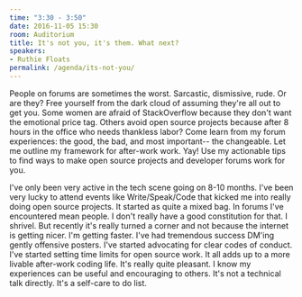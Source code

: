 ```yaml
---
time: "3:30 - 3:50"
date: 2016-11-05 15:30
room: Auditorium
title: It's not you, it's them. What next?
speakers:
- Ruthie Floats
permalink: /agenda/its-not-you/
---
```


People on forums are sometimes the worst. Sarcastic, dismissive, rude. Or are they? Free yourself from the dark cloud of assuming they're all out to get you. Some women are afraid of StackOverflow because they don't want the emotional price tag. Others avoid open source projects because after 8 hours in the office who needs thankless labor? Come learn from my forum experiences: the good, the bad, and most important-- the changeable. Let me outline my framework for after-work work. Yay! Use my actionable tips to find ways to make open source projects and developer forums work for you.

I've only been very active in the tech scene going on 8-10 months. I've been very lucky to attend events like Write/Speak/Code that kicked me into really doing open source projects. It started as quite a mixed bag. In forums I've encountered mean people. I don't really have a good constitution for that. I shrivel. But recently it's really turned a corner and not because the internet is getting nicer. I'm getting faster. I've had tremendous success DM'ing gently offensive posters. I've started advocating for clear codes of conduct. I've started setting time limits for open source work. It all adds up to a more livable after-work coding life. It's really quite pleasant. I know my experiences can be useful and encouraging to others. It's not a technical talk directly. It's a self-care to do list.